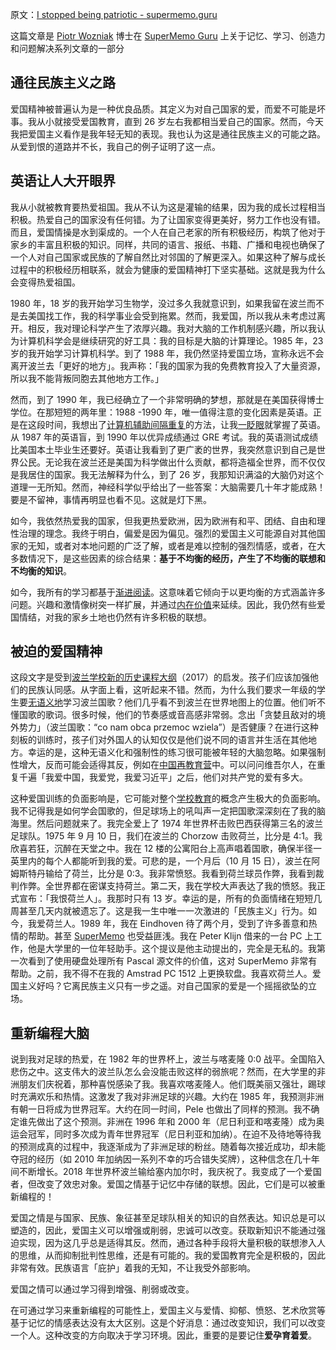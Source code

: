原文：[I stopped being patriotic - supermemo.guru](https://supermemo.guru/wiki/I_stopped_being_patriotic)

这篇文章是 [Piotr Wozniak](https://supermemo.guru/wiki/Piotr_Wozniak) 博士在 [SuperMemo Guru](https://supermemo.guru/wiki/SuperMemo_Guru) 上关于记忆、学习、创造力和问题解决系列文章的一部分

## 通往民族主义之路

爱国精神被普遍认为是一种优良品质。其定义为对自己国家的爱，而爱不可能是坏事。我从小就接受爱国教育，直到 26 岁左右我都相当爱自己的国家。然而，今天我把爱国主义看作是我年轻无知的表现。我也认为这是通往民族主义的可能之路。从爱到恨的道路并不长，我自己的例子证明了这一点。

## 英语让人大开眼界

我从小就被教育要热爱祖国。我从不认为这是灌输的结果，因为我的成长过程相当积极。热爱自己的国家没有任何错。为了让国家变得更美好，努力工作也没有错。而且，爱国情操是水到渠成的。一个人在自己老家的所有积极经历，构筑了他对于家乡的丰富且积极的知识。同样，共同的语言、报纸、书籍、广播和电视也确保了一个人对自己国家或民族的了解自然比对邻国的了解更深入。如果这种了解与成长过程中的积极经历相联系，就会为健康的爱国精神打下坚实基础。这就是我为什么会变得热爱祖国。

1980 年，18 岁的我开始学习生物学，没过多久我就意识到，如果我留在波兰而不是去美国找工作，我的科学事业会受到拖累。然而，我爱国，所以我从未考虑过离开。相反，我对理论科学产生了浓厚兴趣。我对大脑的工作机制感兴趣，所以我认为计算机科学会是继续研究的好工具：我的目标是大脑的计算理论。1985 年，23 岁的我开始学习计算机科学。到了 1988 年，我仍然坚持爱国立场，宣称永远不会离开波兰去「更好的地方」。我声称：「我的国家为我的免费教育投入了大量资源，所以我不能背叛同胞去其他地方工作。」

然而，到了 1990 年，我已经确立了一个非常明确的梦想，那就是在美国获得博士学位。在那短短的两年里：1988 -1990 年，唯一值得注意的变化因素是英语。正是在这段时间，我想出了[计算机辅助间隔重复](https://supermemo.guru/wiki/Computational_spaced_repetition)的方法，让我[一眨眼](https://supermemo.guru/wiki/Schools_are_useless_in_teaching_English)就掌握了英语。从 1987 年的英语盲，到 1990 年以优异成绩通过 GRE 考试。我的英语测试成绩比美国本土毕业生还要好。英语让我看到了更广袤的世界，我突然意识到自己是世界公民。无论我在波兰还是美国为科学做出什么贡献，都将造福全世界，而不仅仅是我居住的国家。我无法解释为什么，到了 26 岁，我那知识满溢的大脑仍对这个道理一无所知。然而，神经科学似乎给出了一些答案：大脑需要几十年才能成熟！要是不留神，事情再明显也看不见。这就是灯下黑。

如今，我依然热爱我的国家，但我更热爱欧洲，因为欧洲有和平、团结、自由和理性治理的理念。我终于明白，偏爱是因为偏见。强烈的爱国主义可能源自对其他国家的无知，或者对本地问题的广泛了解，或者是难以控制的强烈情感，或者，在大多数情况下，是这些因素的综合结果：**基于不均衡的经历，产生了不均衡的联想和不均衡的知识**。

如今，我所有的学习都基于[渐进阅读](https://supermemo.guru/wiki/Incremental_reading)。这意味着它倾向于以更均衡的方式涵盖许多问题。兴趣和激情像树突一样扩展，并通过[内在价值](https://supermemo.guru/wiki/Knowledge_valuation_network)来延续。因此，我仍然有些爱国情结，对我的家乡土地也仍然有许多积极的联想。

## 被迫的爱国精神

这段文字是受到[波兰学校新的历史课程大纲](https://supermemo.guru/wiki/History_curriculum_can_shape_nationalist_attitudes)（2017）的启发。孩子们应该加强他们的民族认同感。从字面上看，这听起来不错。然而，为什么我们要求一年级的学生要[无语义地](https://supermemo.guru/wiki/Asemantic_learning)学习波兰国歌？他们几乎看不到波兰在世界地图上的位置。他们听不懂国歌的歌词。很多时候，他们的节奏感或音高感非常弱。念出「贪婪且敌对的境外势力」（波兰国歌：“co nam obca przemoc wziela”）是否健康？在进行这种刻板的训练时，孩子们对外国人的认知仅仅是他们说不同的语言并生活在其他地方。幸运的是，这种无语义化和强制性的练习很可能被年轻的大脑忽略。如果强制性增大，反而可能会适得其反，例如在[中国再教育营](https://en.wikipedia.org/wiki/Re-education_through_labor)中。可以问问维吾尔人，在重复千遍「我爱中国，我爱党，我爱习近平」之后，他们对共产党的爱有多大。

这种爱国训练的负面影响是，它可能对整个[学校教育](https://supermemo.guru/wiki/Schooling)的概念产生极大的负面影响。我不记得我是如何学会国歌的，但足球场上的吼叫声一定把国歌深深刻在了我的脑海里。然后问题就来了。我完全爱上了 1974 年世界杯击败巴西获得第三名的波兰足球队。1975 年 9 月 10 日，我们在波兰的 Chorzow 击败荷兰，比分是 4:1。我欣喜若狂，沉醉在天堂之中。我在 12 楼的公寓阳台上高声唱着国歌，确保半径一英里内的每个人都能听到我的爱。可悲的是，一个月后（10 月 15 日），波兰在阿姆斯特丹输给了荷兰，比分是 0:3。我非常愤怒。我看到荷兰球员作弊，我看到裁判作弊。全世界都在密谋支持荷兰。第二天，我在学校大声表达了我的愤怒。我正式宣布：「我恨荷兰人」。我那时只有 13 岁。幸运的是，所有的负面情绪在短短几周甚至几天内就被遗忘了。这是我一生中唯一一次激进的「民族主义」行为。如今，我爱荷兰人。1989 年，我在 Eindhoven 待了两个月，受到了许多善意和热情的帮助。甚至 [SuperMemo](https://supermemo.guru/wiki/SuperMemo) 也受益匪浅。我在 Peter Klijn 借来的一台 PC 上工作，他是大学里的一位年轻助手。这个提议是他主动提出的，完全是无私的。我第一次看到了使用硬盘处理所有 Pascal 源文件的价值，这对 SuperMemo 非常有帮助。之前，我不得不在我的 Amstrad PC 1512 上更换软盘。我喜欢荷兰人。爱国主义好吗？它离民族主义只有一步之遥。对自己国家的爱是一个摇摇欲坠的立场。

## 重新编程大脑

说到我对足球的热爱，在 1982 年的世界杯上，波兰与喀麦隆 0:0 战平。全国陷入悲伤之中。这支伟大的波兰队怎么会没能击败这样的弱旅呢？然而，在大学里的非洲朋友们庆祝着，那种喜悦感染了我。我喜欢喀麦隆人。他们既美丽又强壮，踢球时充满欢乐和热情。这激发了我对非洲足球的兴趣。大约在 1985 年，我预测非洲有朝一日将成为世界冠军。大约在同一时间，Pele 也做出了同样的预测。我不确定谁先做出了这个预测。非洲在 1996 年和 2000 年（尼日利亚和喀麦隆）成为奥运会冠军，同时多次成为青年世界冠军（尼日利亚和加纳）。在迫不及待地等待我的预测成真的过程中，我逐渐成为了非洲足球的粉丝。随着每次接近成功，却未能夺冠的经历（如 2010 年加纳因一系列不幸的巧合错失奖牌），这种信念在几十年间不断增长。2018 年世界杯波兰输给塞内加尔时，我庆祝了。我变成了一个爱国者，但改变了效忠对象。爱国之情基于记忆中存储的联想。因此，它们是可以被重新编程的！

爱国之情是与国家、民族、象征甚至足球队相关的知识的自然表达。知识总是可以塑造的，因此，爱国主义可以增强或削弱，忠诚可以改变。获取新知识不能通过强迫实现，因为这几乎总是适得其反。然而，通过各种手段将大量积极的联想渗入人的思维，从而抑制批判性思维，还是有可能的。我的爱国教育完全是积极的，因此非常有效。民族语言「庇护」着我的无知，不让我受外部影响。

爱国之情可以通过学习得到增强、削弱或改变。

在可通过学习来重新编程的可能性上，爱国主义与爱情、抑郁、愤怒、艺术欣赏等基于记忆的情感表达没有太大区别。这是个好消息：通过改变知识，我们可以改变一个人。这种改变的方向取决于学习环境。因此，重要的是要记住**爱孕育着爱**。